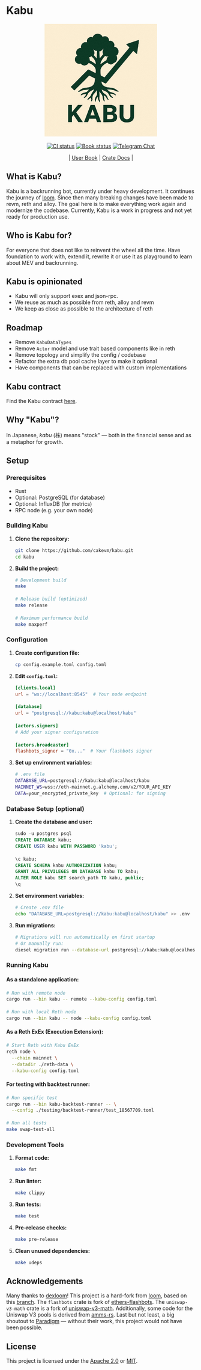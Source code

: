 # Kabu

<div align="center">

<img src=".github/assets/kabu_logo.jpg" alt="Kabu Logo" width="300">

[![CI status](https://github.com/cakevm/kabu/actions/workflows/ci.yml/badge.svg?branch=main)][gh-kabu]
[![Book status](https://github.com/cakevm/kabu/actions/workflows/book.yml/badge.svg?branch=main)][gh-book]
[![Telegram Chat][tg-badge]][tg-url]

| [User Book](https://cakevm.github.io/kabu/)
| [Crate Docs](https://cakevm.github.io/kabu/docs/) |

[gh-kabu]: https://github.com/cakevm/kabu/actions/workflows/ci.yml
[gh-book]: https://github.com/cakevm/kabu/actions/workflows/book.yml
[tg-badge]: https://img.shields.io/badge/telegram-kabu-2C5E3D?style=plastic&logo=telegram
[tg-url]: https://t.me/joinkabu

</div>

## What is Kabu?

Kabu is a backrunning bot, currently under heavy development. It continues the journey of [loom](https://github.com/dexloom/loom). Since then many breaking changes have been made to revm, reth and alloy. The goal here is to make everything work again and modernize the codebase. Currently, Kabu is a work in progress and not yet ready for production use.

## Who is Kabu for?

For everyone that does not like to reinvent the wheel all the time. Have foundation to work with, extend it, rewrite it or use it as playground to learn about MEV and backrunning.


## Kabu is opinionated
- Kabu will only support exex and json-rpc.
- We reuse as much as possible from reth, alloy and revm
- We keep as close as possible to the architecture of reth

## Roadmap
- Remove `KabuDataTypes`
- Remove `Actor` model and use trait based components like in reth
- Remove topology and simplify the config / codebase
- Refactor the extra db pool cache layer to make it optional
- Have components that can be replaced with custom implementations

## Kabu contract
Find the Kabu contract [here](https://github.com/cakevm/kabu-contract).

## Why "Kabu"?

In Japanese, *kabu* (株) means "stock" — both in the financial sense and as a metaphor for growth.

## Setup

### Prerequisites

- Rust
- Optional: PostgreSQL (for database)
- Optional: InfluxDB (for metrics)
- RPC node (e.g. your own node)

### Building Kabu

1. **Clone the repository:**
   ```bash
   git clone https://github.com/cakevm/kabu.git
   cd kabu
   ```

2. **Build the project:**
   ```bash
   # Development build
   make
   
   # Release build (optimized)
   make release
   
   # Maximum performance build
   make maxperf
   ```

### Configuration

1. **Create configuration file:**
   ```bash
   cp config.example.toml config.toml
   ```

2. **Edit `config.toml`:**
   ```toml
   [clients.local]
   url = "ws://localhost:8545"  # Your node endpoint
   
   [database]
   url = "postgresql://kabu:kabu@localhost/kabu"
   
   [actors.signers]
   # Add your signer configuration
   
   [actors.broadcaster]
   flashbots_signer = "0x..."  # Your flashbots signer
   ```

3. **Set up environment variables:**
   ```bash
   # .env file
   DATABASE_URL=postgresql://kabu:kabu@localhost/kabu
   MAINNET_WS=wss://eth-mainnet.g.alchemy.com/v2/YOUR_API_KEY
   DATA=your_encrypted_private_key  # Optional: for signing
   ```

### Database Setup (optional)

1. **Create the database and user:**
   ```sql
   sudo -u postgres psql
   CREATE DATABASE kabu;
   CREATE USER kabu WITH PASSWORD 'kabu';
   
   \c kabu;
   CREATE SCHEMA kabu AUTHORIZATION kabu;
   GRANT ALL PRIVILEGES ON DATABASE kabu TO kabu;
   ALTER ROLE kabu SET search_path TO kabu, public;
   \q
   ```

2. **Set environment variables:**
   ```bash
   # Create .env file
   echo "DATABASE_URL=postgresql://kabu:kabu@localhost/kabu" >> .env
   ```

3. **Run migrations:**
   ```bash
   # Migrations will run automatically on first startup
   # Or manually run:
   diesel migration run --database-url postgresql://kabu:kabu@localhost/kabu
   ```

### Running Kabu

#### As a standalone application:
```bash
# Run with remote node
cargo run --bin kabu -- remote --kabu-config config.toml

# Run with local Reth node
cargo run --bin kabu -- node --kabu-config config.toml
```

#### As a Reth ExEx (Execution Extension):
```bash
# Start Reth with Kabu ExEx
reth node \
  --chain mainnet \
  --datadir ./reth-data \
  --kabu-config config.toml
```

#### For testing with backtest runner:
```bash
# Run specific test
cargo run --bin kabu-backtest-runner -- \
  --config ./testing/backtest-runner/test_18567709.toml

# Run all tests
make swap-test-all
```

### Development Tools

1. **Format code:**
   ```bash
   make fmt
   ```

2. **Run linter:**
   ```bash
   make clippy
   ```

3. **Run tests:**
   ```bash
   make test
   ```

4. **Pre-release checks:**
   ```bash
   make pre-release
   ```

5. **Clean unused dependencies:**
   ```bash
   make udeps
   ```

## Acknowledgements

Many thanks to [dexloom](https://github.com/dexloom)! This project is a hard-fork from [loom](https://github.com/dexloom/loom), based on this [branch](https://github.com/dexloom/loom/tree/entityid). The `flashbots` crate is fork of [ethers-flashbots](https://github.com/onbjerg/ethers-flashbots). The `uniswap-v3-math` crate is a fork of [uniswap-v3-math](https://github.com/0xKitsune/uniswap-v3-math). Additionally, some code for the Uniswap V3 pools is derived from [amms-rs](https://github.com/darkforestry/amms-rs). Last but not least, a big shoutout to [Paradigm](https://github.com/paradigmxyz) — without their work, this project would not have been possible.

## License
This project is licensed under the [Apache 2.0](./LICENSE-APACHE) or [MIT](./LICENSE-MIT). 